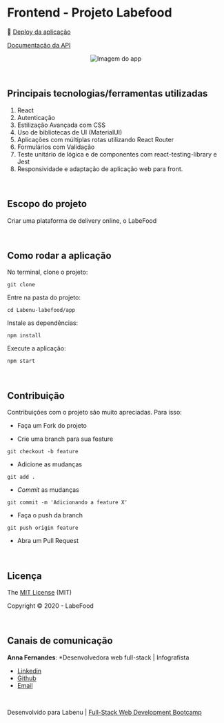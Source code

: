 # Frontend - Projeto Labefood

:dash: [Deploy da aplicação](http://acretelli-labefood.surge.sh/)

[Documentação da API](https://documenter.getpostman.com/view/7549981/SWTEdGtT?version=latest#e6c05246-7dcc-483c-95a3-269792e59c37)

<p align="center">
  <img src="https://user-images.githubusercontent.com/29711622/90820458-c6ee3e80-e307-11ea-8f3a-96640abbe590.gif" alt="Imagem do app" />
</p>

<br>

## Principais tecnologias/ferramentas utilizadas

1. React
2. Autenticação
3. Estilização Avançada com CSS
4. Uso de bibliotecas de UI (MaterialUI)
5. Aplicações com múltiplas rotas utilizando React Router
6. Formulários com Validação
7. Teste unitário de lógica e de componentes com react-testing-library e Jest
8. Responsividade e adaptação de aplicação web para front.

<br>

## Escopo do projeto

Criar uma plataforma de delivery online, o LabeFood

<br>

## Como rodar a aplicação

No terminal, clone o projeto:
```
git clone 
```

Entre na pasta do projeto:
```
cd Labenu-labefood/app
```

Instale as dependências:
```
npm install
```

Execute a aplicação:
```
npm start 
```

<br>

## Contribuição

Contribuições com o projeto são muito apreciadas. Para isso:

- Faça um Fork do projeto

- Crie uma branch para sua feature
```
git checkout -b feature
```

- Adicione as mudanças
```
git add . 
```

- _Commit_ as mudanças 
```
git commit -m 'Adicionando a feature X'
```

- Faça o push da branch 
```
git push origin feature
```

- Abra um Pull Request

<br>

## Licença

The [MIT License]() (MIT)

Copyright :copyright: 2020 - LabeFood

<br>

## Canais de comunicação

**Anna Fernandes**: *Desenvolvedora web full-stack | Infografista
- [Linkedin](https://www.linkedin.com/in/annacbfernandes/)
- [Github](https://github.com/acretelli)
- [Email](anna.cbf@hotmail.com)

<br>

Desenvolvido para Labenu | [Full-Stack Web Development Bootcamp](https://www.labenu.com.br/)
